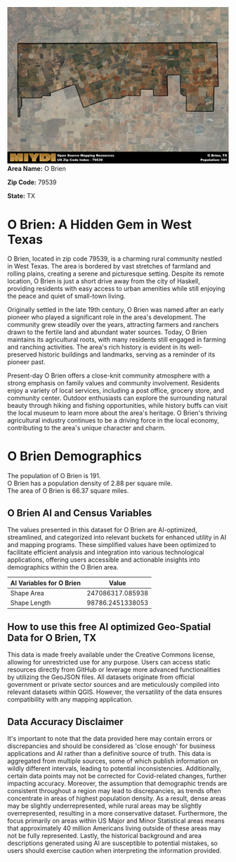 ![Image Alt Text](../_images/79539.png)
**Area Name:** O Brien

**Zip Code:** 79539

**State:** TX


# O Brien: A Hidden Gem in West Texas  
O Brien, located in zip code 79539, is a charming rural community nestled in West Texas. The area is bordered by vast stretches of farmland and rolling plains, creating a serene and picturesque setting. Despite its remote location, O Brien is just a short drive away from the city of Haskell, providing residents with easy access to urban amenities while still enjoying the peace and quiet of small-town living.

Originally settled in the late 19th century, O Brien was named after an early pioneer who played a significant role in the area's development. The community grew steadily over the years, attracting farmers and ranchers drawn to the fertile land and abundant water sources. Today, O Brien maintains its agricultural roots, with many residents still engaged in farming and ranching activities. The area's rich history is evident in its well-preserved historic buildings and landmarks, serving as a reminder of its pioneer past.

Present-day O Brien offers a close-knit community atmosphere with a strong emphasis on family values and community involvement. Residents enjoy a variety of local services, including a post office, grocery store, and community center. Outdoor enthusiasts can explore the surrounding natural beauty through hiking and fishing opportunities, while history buffs can visit the local museum to learn more about the area's heritage. O Brien's thriving agricultural industry continues to be a driving force in the local economy, contributing to the area's unique character and charm.

# O Brien Demographics

The population of O Brien is 191.  
O Brien has a population density of 2.88 per square mile.  
The area of O Brien is 66.37 square miles.  

## O Brien AI and Census Variables

The values presented in this dataset for O Brien are AI-optimized, streamlined, and categorized into relevant buckets for enhanced utility in AI and mapping programs. These simplified values have been optimized to facilitate efficient analysis and integration into various technological applications, offering users accessible and actionable insights into demographics within the O Brien area.

| AI Variables for O Brien | Value |
|-------------|-------|
| Shape Area | 247086317.085938 |
| Shape Length | 98786.2451338053 |

## How to use this free AI optimized Geo-Spatial Data for O Brien, TX

This data is made freely available under the Creative Commons license, allowing for unrestricted use for any purpose. Users can access static resources directly from GitHub or leverage more advanced functionalities by utilizing the GeoJSON files. All datasets originate from official government or private sector sources and are meticulously compiled into relevant datasets within QGIS. However, the versatility of the data ensures compatibility with any mapping application.

## Data Accuracy Disclaimer
It's important to note that the data provided here may contain errors or discrepancies and should be considered as 'close enough' for business applications and AI rather than a definitive source of truth. This data is aggregated from multiple sources, some of which publish information on wildly different intervals, leading to potential inconsistencies. Additionally, certain data points may not be corrected for Covid-related changes, further impacting accuracy. Moreover, the assumption that demographic trends are consistent throughout a region may lead to discrepancies, as trends often concentrate in areas of highest population density. As a result, dense areas may be slightly underrepresented, while rural areas may be slightly overrepresented, resulting in a more conservative dataset. Furthermore, the focus primarily on areas within US Major and Minor Statistical areas means that approximately 40 million Americans living outside of these areas may not be fully represented. Lastly, the historical background and area descriptions generated using AI are susceptible to potential mistakes, so users should exercise caution when interpreting the information provided.
